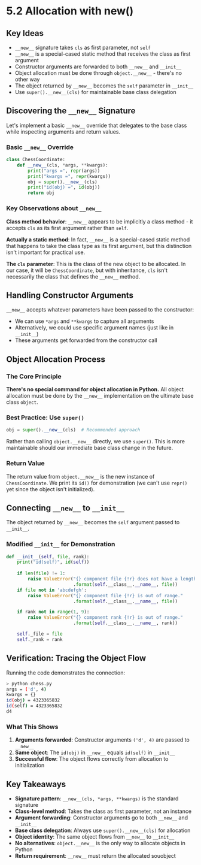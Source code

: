 # 5.2 Allocation with __new__()

## Key Ideas

- `__new__` signature takes `cls` as first parameter, not `self`
- `__new__` is a special-cased static method that receives the class as first argument
- Constructor arguments are forwarded to both `__new__` and `__init__`
- Object allocation must be done through `object.__new__` - there's no other way
- The object returned by `__new__` becomes the `self` parameter in `__init__`
- Use `super().__new__(cls)` for maintainable base class delegation

## Discovering the `__new__` Signature

Let's implement a basic `__new__` override that delegates to the base class while inspecting arguments and return values.

### Basic `__new__` Override

```python
class ChessCoordinate:
    def __new__(cls, *args, **kwargs):
        print("args =", repr(args))
        print("kwargs =", repr(kwargs))
        obj = super().__new__(cls)
        print("id(obj) =", id(obj))
        return obj
```

### Key Observations about `__new__`

**Class method behavior**: `__new__` appears to be implicitly a class method - it accepts `cls` as its first argument rather than `self`.

**Actually a static method**: In fact, `__new__` is a special-cased static method that happens to take the class type as its first argument, but this distinction isn't important for practical use.

**The `cls` parameter**: This is the class of the new object to be allocated. In our case, it will be `ChessCoordinate`, but with inheritance, `cls` isn't necessarily the class that defines the `__new__` method.

## Handling Constructor Arguments

`__new__` accepts whatever parameters have been passed to the constructor:

- We can use `*args` and `**kwargs` to capture all arguments
- Alternatively, we could use specific argument names (just like in `__init__`)
- These arguments get forwarded from the constructor call

## Object Allocation Process

### The Core Principle
**There's no special command for object allocation in Python.** All object allocation must be done by the `__new__` implementation on the ultimate base class `object`.

### Best Practice: Use `super()`
```python
obj = super().__new__(cls)  # Recommended approach
```

Rather than calling `object.__new__` directly, we use `super()`. This is more maintainable should our immediate base class change in the future.

### Return Value
The return value from `object.__new__` is the new instance of `ChessCoordinate`. We print its `id()` for demonstration (we can't use `repr()` yet since the object isn't initialized).

## Connecting `__new__` to `__init__`

The object returned by `__new__` becomes the `self` argument passed to `__init__`.

### Modified `__init__` for Demonstration

```python
def __init__(self, file, rank):
    print("id(self)", id(self))
    
    if len(file) != 1:
        raise ValueError("{} component file {!r} does not have a length of one."
                         .format(self.__class__.__name__, file))
    if file not in 'abcdefgh':
        raise ValueError("{} component file {!r} is out of range."
                         .format(self.__class__.__name__, file))

    if rank not in range(1, 9):
        raise ValueError("{} component rank {!r} is out of range."
                         .format(self.__class__.__name__, rank))

    self._file = file
    self._rank = rank
```

## Verification: Tracing the Object Flow

Running the code demonstrates the connection:

```bash
> python chess.py
args = ('d', 4)
kwargs = {}
id(obj) = 4323365832
id(self) = 4323365832
d4
```

### What This Shows

1. **Arguments forwarded**: Constructor arguments `('d', 4)` are passed to `__new__`
2. **Same object**: The `id(obj)` in `__new__` equals `id(self)` in `__init__`
3. **Successful flow**: The object flows correctly from allocation to initialization

## Key Takeaways

- **Signature pattern**: `__new__(cls, *args, **kwargs)` is the standard signature
- **Class-level method**: Takes the class as first parameter, not an instance
- **Argument forwarding**: Constructor arguments go to both `__new__` and `__init__`
- **Base class delegation**: Always use `super().__new__(cls)` for allocation
- **Object identity**: The same object flows from `__new__` to `__init__`
- **No alternatives**: `object.__new__` is the only way to allocate objects in Python
- **Return requirement**: `__new__` must return the allocated souobject
